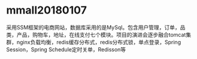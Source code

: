 # mmall20180107
采用SSM框架的电商网站，数据库采用的是MySql。包含用户管理，订单，品类，产品，购物车，地址，在线支付七个模块。项目的演进会逐步融合tomcat集群，nginx负载均衡，redis缓存分布式，redis分布式锁，单点登录，Spring Session，Spring Schedule定时关单，Redisson等
